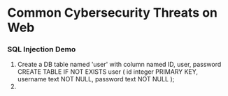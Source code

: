 # Common Cybersecurity Threats on Web

### SQL Injection Demo
1. Create a DB table named 'user' with column named ID, user, password
CREATE TABLE IF NOT EXISTS user (
    id integer PRIMARY KEY,
    username text NOT NULL,
    password text NOT NULL
);
2. 
